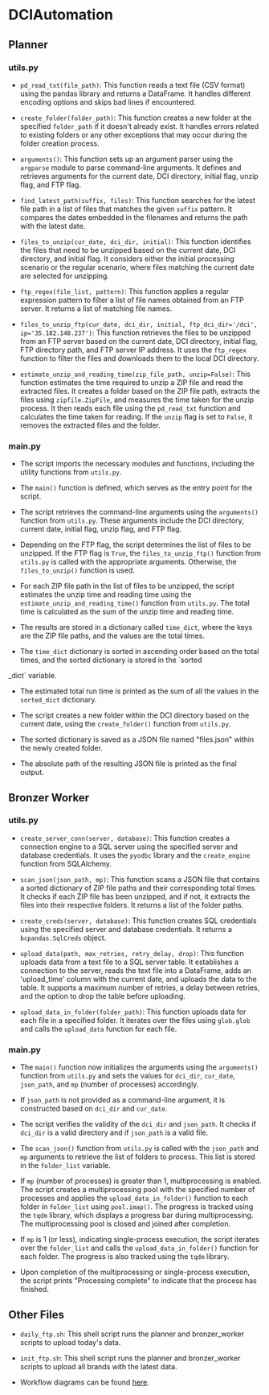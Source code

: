 # DCIAutomation

## Planner

### utils.py

- `pd_read_txt(file_path)`: This function reads a text file (CSV format) using the pandas library and returns a DataFrame. It handles different encoding options and skips bad lines if encountered.

- `create_folder(folder_path)`: This function creates a new folder at the specified `folder_path` if it doesn't already exist. It handles errors related to existing folders or any other exceptions that may occur during the folder creation process.

- `arguments()`: This function sets up an argument parser using the `argparse` module to parse command-line arguments. It defines and retrieves arguments for the current date, DCI directory, initial flag, unzip flag, and FTP flag.

- `find_latest_path(suffix, files)`: This function searches for the latest file path in a list of files that matches the given `suffix` pattern. It compares the dates embedded in the filenames and returns the path with the latest date.

- `files_to_unzip(cur_date, dci_dir, initial)`: This function identifies the files that need to be unzipped based on the current date, DCI directory, and initial flag. It considers either the initial processing scenario or the regular scenario, where files matching the current date are selected for unzipping.

- `ftp_regex(file_list, pattern)`: This function applies a regular expression pattern to filter a list of file names obtained from an FTP server. It returns a list of matching file names.

- `files_to_unzip_ftp(cur_date, dci_dir, initial, ftp_dci_dir='/dci', ip='35.182.148.237')`: This function retrieves the files to be unzipped from an FTP server based on the current date, DCI directory, initial flag, FTP directory path, and FTP server IP address. It uses the `ftp_regex` function to filter the files and downloads them to the local DCI directory.

- `estimate_unzip_and_reading_time(zip_file_path, unzip=False)`: This function estimates the time required to unzip a ZIP file and read the extracted files. It creates a folder based on the ZIP file path, extracts the files using `zipfile.ZipFile`, and measures the time taken for the unzip process. It then reads each file using the `pd_read_txt` function and calculates the time taken for reading. If the `unzip` flag is set to `False`, it removes the extracted files and the folder.

### main.py

- The script imports the necessary modules and functions, including the utility functions from `utils.py`.

- The `main()` function is defined, which serves as the entry point for the script.

- The script retrieves the command-line arguments using the `arguments()` function from `utils.py`. These arguments include the DCI directory, current date, initial flag, unzip flag, and FTP flag.

- Depending on the FTP flag, the script determines the list of files to be unzipped. If the FTP flag is `True`, the `files_to_unzip_ftp()` function from `utils.py` is called with the appropriate arguments. Otherwise, the `files_to_unzip()` function is used.

- For each ZIP file path in the list of files to be unzipped, the script estimates the unzip time and reading time using the `estimate_unzip_and_reading_time()` function from `utils.py`. The total time is calculated as the sum of the unzip time and reading time.

- The results are stored in a dictionary called `time_dict`, where the keys are the ZIP file paths, and the values are the total times.

- The `time_dict` dictionary is sorted in ascending order based on the total times, and the sorted dictionary is stored in the `sorted

_dict` variable.

- The estimated total run time is printed as the sum of all the values in the `sorted_dict` dictionary.

- The script creates a new folder within the DCI directory based on the current date, using the `create_folder()` function from `utils.py`.

- The sorted dictionary is saved as a JSON file named "files.json" within the newly created folder.

- The absolute path of the resulting JSON file is printed as the final output.

## Bronzer Worker

### utils.py

- `create_server_conn(server, database)`: This function creates a connection engine to a SQL server using the specified server and database credentials. It uses the `pyodbc` library and the `create_engine` function from SQLAlchemy.

- `scan_json(json_path, mp)`: This function scans a JSON file that contains a sorted dictionary of ZIP file paths and their corresponding total times. It checks if each ZIP file has been unzipped, and if not, it extracts the files into their respective folders. It returns a list of the folder paths.

- `create_creds(server, database)`: This function creates SQL credentials using the specified server and database credentials. It returns a `bcpandas.SqlCreds` object.

- `upload_data(path, max_retries, retry_delay, drop)`: This function uploads data from a text file to a SQL server table. It establishes a connection to the server, reads the text file into a DataFrame, adds an 'upload_time' column with the current date, and uploads the data to the table. It supports a maximum number of retries, a delay between retries, and the option to drop the table before uploading.

- `upload_data_in_folder(folder_path)`: This function uploads data for each file in a specified folder. It iterates over the files using `glob.glob` and calls the `upload_data` function for each file.

### main.py

- The `main()` function now initializes the arguments using the `arguments()` function from `utils.py` and sets the values for `dci_dir`, `cur_date`, `json_path`, and `mp` (number of processes) accordingly.

- If `json_path` is not provided as a command-line argument, it is constructed based on `dci_dir` and `cur_date`.

- The script verifies the validity of the `dci_dir` and `json_path`. It checks if `dci_dir` is a valid directory and if `json_path` is a valid file.

- The `scan_json()` function from `utils.py` is called with the `json_path` and `mp` arguments to retrieve the list of folders to process. This list is stored in the `folder_list` variable.

- If `mp` (number of processes) is greater than 1, multiprocessing is enabled. The script creates a multiprocessing pool with the specified number of processes and applies the `upload_data_in_folder()` function to each folder in `folder_list` using `pool.imap()`. The progress is tracked using the `tqdm` library, which displays a progress bar during multiprocessing. The multiprocessing pool is closed and joined after completion.

- If `mp` is 1 (or less), indicating single-process execution, the script iterates over the `folder_list` and calls the `upload_data_in_folder()` function for each folder. The progress is also tracked using the `tqdm` library.

- Upon completion of the multiprocessing or single-process execution, the script prints "Processing complete" to indicate that the process has finished.

## Other Files

- `daily_ftp.sh`: This shell script runs the planner and bronzer_worker scripts to upload today's data.

- `init_ftp.sh`: This shell script runs the planner and bronzer_worker scripts to upload all brands with the latest data.

- Workflow diagrams can be found [here](https://app.diagrams.net/#G1k1bPGJvw5_0EDjDJcDgfvx3ddAmMgiU_#%7B%22pageId%22%3A%22L1Wit_bGYVjArb1imkON%22%7D).
